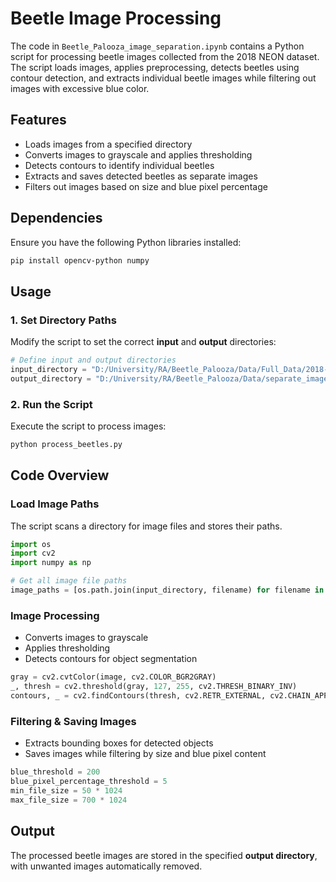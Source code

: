 # Beetle Image Processing  

The code in ```Beetle_Palooza_image_separation.ipynb``` contains a Python script for processing beetle images collected from the 2018 NEON dataset. The script loads images, applies preprocessing, detects beetles using contour detection, and extracts individual beetle images while filtering out images with excessive blue color.

## Features  
- Loads images from a specified directory  
- Converts images to grayscale and applies thresholding  
- Detects contours to identify individual beetles  
- Extracts and saves detected beetles as separate images  
- Filters out images based on size and blue pixel percentage  

## Dependencies  
Ensure you have the following Python libraries installed:  
```bash
pip install opencv-python numpy
```

## Usage  

### 1. Set Directory Paths  
Modify the script to set the correct **input** and **output** directories:  
```python
# Define input and output directories
input_directory = "D:/University/RA/Beetle_Palooza/Data/Full_Data/2018-NEON-beetles/group_images/"
output_directory = "D:/University/RA/Beetle_Palooza/Data/separate_images/"
```

### 2. Run the Script  
Execute the script to process images:  
```bash
python process_beetles.py
```

## Code Overview  

### Load Image Paths  
The script scans a directory for image files and stores their paths.  
```python
import os
import cv2
import numpy as np

# Get all image file paths
image_paths = [os.path.join(input_directory, filename) for filename in os.listdir(input_directory)]
```

### Image Processing  
- Converts images to grayscale  
- Applies thresholding  
- Detects contours for object segmentation  
```python
gray = cv2.cvtColor(image, cv2.COLOR_BGR2GRAY)
_, thresh = cv2.threshold(gray, 127, 255, cv2.THRESH_BINARY_INV)
contours, _ = cv2.findContours(thresh, cv2.RETR_EXTERNAL, cv2.CHAIN_APPROX_SIMPLE)
```

### Filtering & Saving Images  
- Extracts bounding boxes for detected objects  
- Saves images while filtering by size and blue pixel content  
```python
blue_threshold = 200  
blue_pixel_percentage_threshold = 5  
min_file_size = 50 * 1024  
max_file_size = 700 * 1024  
```

## Output  
The processed beetle images are stored in the specified **output directory**, with unwanted images automatically removed.
